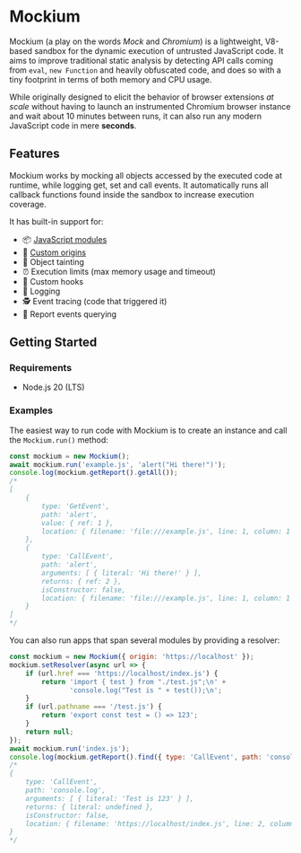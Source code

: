 # Mockium
Mockium (a play on the words *Mock* and *Chromium*) is a lightweight, V8-based sandbox for the dynamic execution of
untrusted JavaScript code.
It aims to improve traditional static analysis by detecting API calls coming from `eval`, `new Function` and heavily
obfuscated code, and does so with a tiny footprint in terms of both memory and CPU usage.

While originally designed to elicit the behavior of browser extensions *at scale* without having to launch an
instrumented Chromium browser instance and wait about 10 minutes between runs, it can also run any modern JavaScript
code in mere **seconds**.

## Features
Mockium works by mocking all objects accessed by the executed code at runtime, while logging get, set and call events.
It automatically runs all callback functions found inside the sandbox to increase execution coverage.

It has built-in support for:
- 📦 [JavaScript modules](https://developer.mozilla.org/docs/Web/JavaScript/Guide/Modules)
- 🔗 [Custom origins](https://developer.mozilla.org/docs/Glossary/Origin)
- 🎨 Object tainting
- ⏰ Execution limits (max memory usage and timeout)
- 🎣 Custom hooks
- 🧾 Logging
- 🕵 Event tracing (code that triggered it)
- 🔎 Report events querying

## Getting Started

### Requirements
- Node.js 20 (LTS)

### Examples
The easiest way to run code with Mockium is to create an instance and call the `Mockium.run()` method:

```js
const mockium = new Mockium();
await mockium.run('example.js', 'alert("Hi there!")');
console.log(mockium.getReport().getAll());
/*
[
    {
        type: 'GetEvent',
        path: 'alert',
        value: { ref: 1 },
        location: { filename: 'file:///example.js', line: 1, column: 1 }
    },
    {
        type: 'CallEvent',
        path: 'alert',
        arguments: [ { literal: 'Hi there!' } ],
        returns: { ref: 2 },
        isConstructor: false,
        location: { filename: 'file:///example.js', line: 1, column: 1 }
    }
]
*/
```

You can also run apps that span several modules by providing a resolver:
```js
const mockium = new Mockium({ origin: 'https://localhost' });
mockium.setResolver(async url => {
    if (url.href === 'https://localhost/index.js') {
        return 'import { test } from "./test.js";\n' +
               'console.log("Test is " + test());\n';
    }
    if (url.pathname === '/test.js') {
        return 'export const test = () => 123';
    }
    return null;
});
await mockium.run('index.js');
console.log(mockium.getReport().find({ type: 'CallEvent', path: 'console.log' }));
/*
{
    type: 'CallEvent',
    path: 'console.log',
    arguments: [ { literal: 'Test is 123' } ],
    returns: { literal: undefined },
    isConstructor: false,
    location: { filename: 'https://localhost/index.js', line: 2, column: 9 }
}
*/
```
